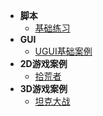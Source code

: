* **脚本**
    * [基础练习](Unity3D-note/Practice-Scripts)
* **GUI**
    * [UGUI基础案例](Unity3D-note/UGUI-Introductory)
* **2D游戏案例**
    * [拾荒者](Unity3D-note/2Dproject-Roguelike)
* **3D游戏案例**
    * [坦克大战](Unity3D-note/TankGame)
